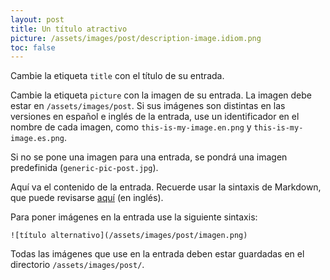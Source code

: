 ```yaml
---
layout: post
title: Un título atractivo
picture: /assets/images/post/description-image.idiom.png
toc: false
---
```


Cambie la etiqueta `title` con el título de su entrada.

Cambie la etiqueta `picture` con la imagen de su entrada. La imagen debe estar en `/assets/images/post`. Si sus imágenes son distintas en las versiones en español e inglés de la entrada, use un identificador en el nombre de cada imagen, como `this-is-my-image.en.png` y `this-is-my-image.es.png`.

Si no se pone una imagen para una entrada, se pondrá una imagen predefinida (`generic-pic-post.jpg`).

Aquí va el contenido de la entrada. Recuerde usar la sintaxis de Markdown, que puede revisarse [aquí](https://www.markdownguide.org/basic-syntax) (en inglés).

Para poner imágenes en la entrada use la siguiente sintaxis:

`![título alternativo](/assets/images/post/imagen.png)`

Todas las imágenes que use en la entrada deben estar guardadas en el directorio `/assets/images/post/`.
